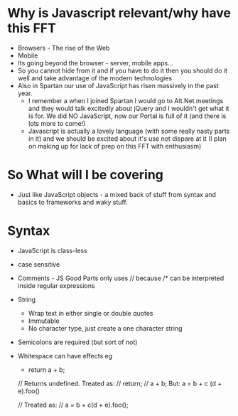 Why is Javascript relevant/why have this FFT
==============================================
 - Browsers
		- The rise of the Web
 - Mobile
 - Its going beyond the browser - server, mobile apps...
 - So you cannot hide from it and if you have to do it then you should do it well and take advantage of the modern technologies
 - Also in Spartan our use of JavaScript has risen massively in the past year.
	- I remember a when I joined Spartan I would go to Alt.Net meetings and they would talk excitedly about jQuery and I wouldn't get what it is for. We did NO JavaScript, now our Portal is full of it (and there is lots more to come!)
	- Javascript is actually a lovely language (with some really nasty parts in it) and we should be excited about it's use not dispare at it (I plan on making up for lack of prep on this FFT with enthusiasm)

So What will I be covering
===========================
- Just like JavaScript objects - a mixed back of stuff from syntax and basics to frameworks and waky stuff.


Syntax
======
- JavaScript is class-less
- case sensitive
- Comments - JS Good Parts only uses // because /* can be interpreted inside regular expressions
- String
  - Wrap text in either single or double quotes
  - Immutable
  - No character type, just create a one character string
- Semicolons are required (but sort of not)
- Whitespace can have effects eg 
	- return
		a + b;

	// Returns undefined. Treated as:
	//   return;
	//   a + b;
	But:
	a = b + c
	(d + e).foo()

	// Treated as:
	//   a = b + c(d + e).foo();